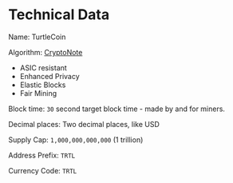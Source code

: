 # Technical Data

Name: TurtleCoin  

Algorithm: [CryptoNote](https://cryptonote.org)

* ASIC resistant
* Enhanced Privacy
* Elastic Blocks
* Fair Mining

Block time: `30` second target block time - made by and for miners.  

Decimal places: Two decimal places, like USD  

Supply Cap: `1,000,000,000,000` (1 trillion)

Address Prefix: `TRTL`   

Currency Code: `TRTL`
